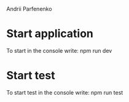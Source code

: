 Andrii Parfenenko

# Start application

To start in the console write: npm run dev

# Start test

To start test in the console write: npm run test
